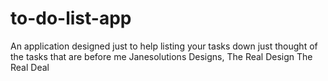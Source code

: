 # to-do-list-app
An application designed just to help listing your tasks down
just thought of the tasks that are before me 
Janesolutions Designs, The Real Design The Real Deal
